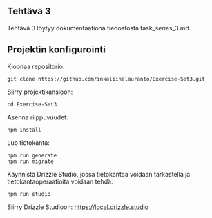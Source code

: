 ## Tehtävä 3

Tehtävä 3 löytyy dokumentaationa tiedostosta task_series_3.md.

## Projektin konfigurointi

Kloonaa repositorio:
```
git clone https://github.com/inkaliinalauranto/Exercise-Set3.git
```
Siirry projektikansioon:
```
cd Exercise-Set3
```
Asenna riippuvuudet:
```
npm install
```
Luo tietokanta:
```
npm run generate
npm run migrate
```
Käynnistä Drizzle Studio, jossa tietokantaa voidaan tarkastella ja tietokantaoperaatioita voidaan tehdä:
```
npm run studio
```
Siirry Drizzle Studioon: https://local.drizzle.studio
